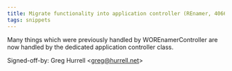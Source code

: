 ```yaml
---
title: Migrate functionality into application controller (REnamer, 4066730)
tags: snippets
---
```


Many things which were previously handled by WOREnamerController are now handled by the dedicated application controller class.

Signed-off-by: Greg Hurrell &lt;greg@hurrell.net&gt;
